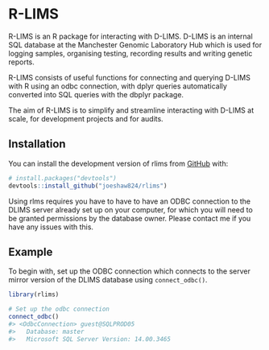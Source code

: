 
<!-- README.md is generated from README.Rmd. Please edit that file -->

# R-LIMS

<!-- badges: start -->
<!-- badges: end -->

R-LIMS is an R package for interacting with D-LIMS. D-LIMS is an
internal SQL database at the Manchester Genomic Laboratory Hub which is
used for logging samples, organising testing, recording results and
writing genetic reports.

R-LIMS consists of useful functions for connecting and querying D-LIMS
with R using an odbc connection, with dplyr queries automatically
converted into SQL queries with the dbplyr package.

The aim of R-LIMS is to simplify and streamline interacting with D-LIMS
at scale, for development projects and for audits.

## Installation

You can install the development version of rlims from
[GitHub](https://github.com/) with:

``` r
# install.packages("devtools")
devtools::install_github("joeshaw824/rlims")
```

Using rlms requires you have to have to have an ODBC connection to the
DLIMS server already set up on your computer, for which you will need to
be granted permissions by the database owner. Please contact me if you
have any issues with this.

## Example

To begin with, set up the ODBC connection which connects to the server
mirror version of the DLIMS database using `connect_odbc()`.

``` r
library(rlims)

# Set up the odbc connection
connect_odbc()
#> <OdbcConnection> guest@SQLPROD05
#>   Database: master
#>   Microsoft SQL Server Version: 14.00.3465
```
